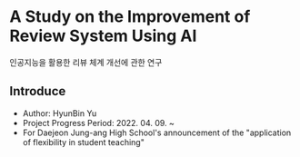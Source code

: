 # A Study on the Improvement of Review System Using AI
인공지능을 활용한 리뷰 체계 개선에 관한 연구<br>

## Introduce
* Author: HyunBin Yu
* Project Progress Period: 2022. 04. 09. ~
* For Daejeon Jung-ang High School's announcement of the "application of flexibility in student teaching"
